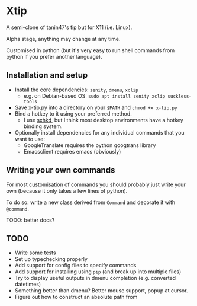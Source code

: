 # Xtip

A semi-clone of tanin47's [tip](https://github.com/tanin47/tip) but for X11 (i.e. Linux).

Alpha stage, anything may change at any time.

Customised in python (but it's very easy to run shell commands from python if
you prefer another language).


## Installation and setup

* Install the core dependencies: `zenity`, `dmenu`, `xclip`
  * e.g. on Debian-based OS: `sudo apt install zenity xclip suckless-tools`
* Save x-tip.py into a directory on your `$PATH` and `chmod +x x-tip.py`
* Bind a hotkey to it using your preferred method. 
  * I use [sxhkd](https://github.com/baskerville/sxhkd), but I think most
  desktop environments have a hotkey binding system.
* Optionally install dependencies for any individual commands that you want to use:
  * GoogleTranslate requires the python googtrans library
  * Emacsclient requires emacs (obviously)


## Writing your own commands


For most customisation of commands you should probably just write your own
(because it only takes a few lines of python).

To do so: write a new class derived from `Command` and decorate it with `@command`.

TODO: better docs?


## TODO

* Write some tests
* Set up typechecking properly
* Add support for config files to specify commands
* Add support for installing using `pip` (and break up into multiple files)
* Try to display useful outputs in dmenu completion (e.g. converted datetimes)
* Something better than dmenu? Better mouse support, popup at cursor.
* Figure out how to construct an absolute path from 
